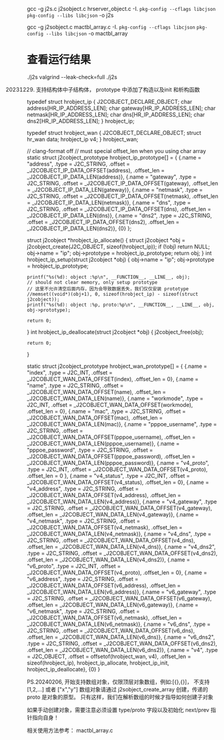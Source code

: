 

gcc -g j2s.c j2sobject.c hrserver_object.c -I. `pkg-config --cflags libcjson` `pkg-config --libs libcjson` -o j2s

gcc -g j2sobject.c mactbl_array.c -I. `pkg-config --cflags libcjson` `pkg-config --libs libcjson` -o mactbl_array

# 查看运行结果
./j2s
valgrind --leak-check=full ./j2s



20231229. 支持结构体中子结构体， prototype 中添加了构造以及init 和析构函数

typedef struct hrobject_ip {
    J2COBJECT_DECLARE_OBJECT;
    char address[HR_IP_ADDRESS_LEN];
    char gateway[HR_IP_ADDRESS_LEN];
    char netmask[HR_IP_ADDRESS_LEN];
    char dns[HR_IP_ADDRESS_LEN];
    char dns2[HR_IP_ADDRESS_LEN];
} hrobject_ip;


typedef struct hrobject_wan {
    J2COBJECT_DECLARE_OBJECT;
    struct hr_wan data;
    hrobject_ip v4;
} hrobject_wan;

// clang-format off
// must special offset_len when you using char array
static struct j2cobject_prototype hrobject_ip_prototype[] = {
    {.name = "address",              .type = J2C_STRING,    .offset = _J2COBJECT_IP_DATA_OFFSET(address),              .offset_len = _J2COBJECT_IP_DATA_LEN(address)},
    {.name = "gateway",              .type = J2C_STRING,    .offset = _J2COBJECT_IP_DATA_OFFSET(gateway),              .offset_len = _J2COBJECT_IP_DATA_LEN(gateway)},
    {.name = "netmask",              .type = J2C_STRING,    .offset = _J2COBJECT_IP_DATA_OFFSET(netmask),              .offset_len = _J2COBJECT_IP_DATA_LEN(netmask)},
    {.name = "dns",                  .type = J2C_STRING,    .offset = _J2COBJECT_IP_DATA_OFFSET(dns),              .offset_len = _J2COBJECT_IP_DATA_LEN(dns)},
    {.name = "dns2",                 .type = J2C_STRING,    .offset = _J2COBJECT_IP_DATA_OFFSET(dns2),              .offset_len = _J2COBJECT_IP_DATA_LEN(dns2)},
    {0}
};

struct j2cobject *hrobject_ip_allocate() {
    struct j2cobject *obj = j2cobject_create(J2C_OBJECT, sizeof(hrobject_ip));
    if (!obj)
        return NULL;
    obj->name = "ip";
    obj->prototype = hrobject_ip_prototype;
    return obj;
}
int hrobject_ip_setup(struct j2cobject *obj) {
    obj->name = "ip";
    obj->prototype = hrobject_ip_prototype;
    
    printf("%s(%d): object :%p\n", __FUNCTION__, __LINE__, obj);
    // should not clear memory, only setup prototype
    // 这里不允许清空后面内存，因为会导致数据丢失，我们仅仅安装 prototype
    //memset((void*)(obj+1), 0, sizeof(hrobject_ip) - sizeof(struct j2cobject));
    printf("%s(%d): object :%p, proto:%p\n", __FUNCTION__, __LINE__, obj, obj->prototype);

    return 0;
}
int hrobject_ip_deallocate(struct j2cobject *obj) {
    j2cobject_free(obj);
    
    return 0;
}

static struct j2cobject_prototype hrobject_wan_prototype[] = {
    {.name = "index",             .type = J2C_INT,       .offset = _J2COBJECT_WAN_DATA_OFFSET(index),             .offset_len = 0},
    {.name = "name",              .type = J2C_STRING,    .offset = _J2COBJECT_WAN_DATA_OFFSET(name),              .offset_len = _J2COBJECT_WAN_DATA_LEN(name)},
    {.name = "workmode",          .type = J2C_INT,       .offset = _J2COBJECT_WAN_DATA_OFFSET(workmode),          .offset_len = 0},
    {.name = "mac",               .type = J2C_STRING,    .offset = _J2COBJECT_WAN_DATA_OFFSET(mac),               .offset_len = _J2COBJECT_WAN_DATA_LEN(mac)},
    {.name = "pppoe_username",    .type = J2C_STRING,    .offset = _J2COBJECT_WAN_DATA_OFFSET(pppoe_username),    .offset_len = _J2COBJECT_WAN_DATA_LEN(pppoe_username)},
    {.name = "pppoe_password",    .type = J2C_STRING,    .offset = _J2COBJECT_WAN_DATA_OFFSET(pppoe_password),    .offset_len = _J2COBJECT_WAN_DATA_LEN(pppoe_password)},
    {.name = "v4_proto",          .type = J2C_INT,       .offset = _J2COBJECT_WAN_DATA_OFFSET(v4_proto),          .offset_len = 0 },
    {.name = "v4_status",         .type = J2C_INT,       .offset = _J2COBJECT_WAN_DATA_OFFSET(v4_status),         .offset_len = 0},
    {.name = "v4_address",        .type = J2C_STRING,    .offset = _J2COBJECT_WAN_DATA_OFFSET(v4_address),        .offset_len = _J2COBJECT_WAN_DATA_LEN(v4_address)},
    {.name = "v4_gateway",        .type = J2C_STRING,    .offset = _J2COBJECT_WAN_DATA_OFFSET(v4_gateway),        .offset_len = _J2COBJECT_WAN_DATA_LEN(v4_gateway)},
    {.name = "v4_netmask",        .type = J2C_STRING,    .offset = _J2COBJECT_WAN_DATA_OFFSET(v4_netmask),        .offset_len = _J2COBJECT_WAN_DATA_LEN(v4_netmask)},
    {.name = "v4_dns",            .type = J2C_STRING,    .offset = _J2COBJECT_WAN_DATA_OFFSET(v4_dns),            .offset_len = _J2COBJECT_WAN_DATA_LEN(v4_dns)},
    {.name = "v4_dns2",           .type = J2C_STRING,    .offset = _J2COBJECT_WAN_DATA_OFFSET(v4_dns2),           .offset_len = _J2COBJECT_WAN_DATA_LEN(v4_dns2)},
    {.name = "v6_proto",          .type = J2C_INT,       .offset = _J2COBJECT_WAN_DATA_OFFSET(v4_proto),          .offset_len = 0},
    {.name = "v6_address",        .type = J2C_STRING,    .offset = _J2COBJECT_WAN_DATA_OFFSET(v6_address),        .offset_len = _J2COBJECT_WAN_DATA_LEN(v6_address)},
    {.name = "v6_gateway",        .type = J2C_STRING,    .offset = _J2COBJECT_WAN_DATA_OFFSET(v6_gateway),        .offset_len = _J2COBJECT_WAN_DATA_LEN(v6_gateway)},
    {.name = "v6_netmask",        .type = J2C_STRING,    .offset = _J2COBJECT_WAN_DATA_OFFSET(v6_netmask),        .offset_len = _J2COBJECT_WAN_DATA_LEN(v6_netmask)},
    {.name = "v6_dns",            .type = J2C_STRING,    .offset = _J2COBJECT_WAN_DATA_OFFSET(v6_dns),            .offset_len = _J2COBJECT_WAN_DATA_LEN(v6_dns)},
    {.name = "v6_dns2",           .type = J2C_STRING,    .offset = _J2COBJECT_WAN_DATA_OFFSET(v6_dns2),           .offset_len = _J2COBJECT_WAN_DATA_LEN(v6_dns2)},
    {.name = "v4",           .type = J2C_OBJECT,    .offset = offsetof(hrobject_wan, v4),           .offset_len = sizeof(hrobject_ip), hrobject_ip_allocate, hrobject_ip_init, hrobject_ip_deallocate},
    {0}
}


PS.20240206, 开始支持数组对象，仅限顶层对象数组，例如:[{},{}]， 不支持 [1,2,...] 或者 ["x","y"]
数组对象请通过 j2sobject_create_array 创建，传递的 proto 是对象的原型。
只有这样，我们在解析数组的时候才指导如何创建子对象

如果手动创建对象，需要注意必须设置 type/proto 字段以及初始化 next/prev 指针指向自身！

相关使用方法参考： mactbl_array.c



